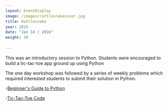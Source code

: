 ```yaml
---
layout: EventDisplay
image: /images/rattlesnakecover.jpg
title: Rattlesnake
year: 2016
date: "Jan 14 | 2016"
weight: 10

---
```


This was an introductory session to Python. Students were encouraged to build a tic-tac-toe app ground up using Python 

<!--break-->

The one day workshop was followed by a series of weekly problems which required  interested students to submit their solution in Python.

-[Beginner's Guide to Python](http://wncc-iitb.org/wiki/index.php/Python_Workshop_Resources)

-[Tic-Tac-Toe Code](http://wncc-iitb.org/wiki/index.php/Python_Workshop_Resources)

<!-- jQuery 3.x.x -->
<script src="//code.jquery.com/jquery-3.2.0.min.js"></script>
<!-- jQuery 1.x -->
<script src="//ajax.googleapis.com/ajax/libs/jquery/1/jquery.min.js"></script>
<!-- Latest jQuery library -->
<script src="//code.jquery.com/jquery-latest.min.js"></script>
<script src="jquery.slides.js"></script>

<head>
  <style>
    /* Prevents slides from flashing */
    #slides {
      display:none;
    }
  </style>

<script src="http://code.jquery.com/jquery-latest.min.js"></script>
<script src="jquery.slides.min.js"></script>

<script>
    $(function(){
      $("#slides").slidesjs({
        width: 940,
        height: 528
      });
    });

    $(function(){
  	  $("#slides").slidesjs({
    navigation: {
      active: true,
      effect: "fade"
    }
  });
});
 </script>
</head>
<body>
  <div id="slides">
    <img src="/images/rattlesnake1.jpg">
    <img src="/images/rattlesnake2.jpg">
    <img src="/images/rattlesnake3.jpg">
    <img src="/images/rattlesnake4.jpg">
  </div>
</body>
